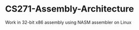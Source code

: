 CS271-Assembly-Architecture
===========================

Work in 32-bit x86 assembly using NASM assembler on Linux
